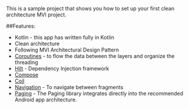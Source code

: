 This is a sample project that shows you how to set up your first clean architecture MVI project.

##Features:

- Kotlin - this app has written fully in Kotlin
- Clean architecture
- Following MVI Architectural Design Pattern
- [Coroutines](https://developer.android.com/kotlin/coroutines) - to flow the data between the
  layers and organize the threading
- [Hilt](https://dagger.dev/hilt/) - Dependency Injection framework
- [Compose](https://developer.android.com/jetpack/compose)
- [Coil](https://coil-kt.github.io/coil/compose/)
- [Navigation](https://developer.android.com/guide/navigation) - To navigate between fragments
- [Paging](https://developer.android.com/topic/libraries/architecture/paging/v3-overview) - The
  Paging library integrates directly into the recommended Android app architecture.
